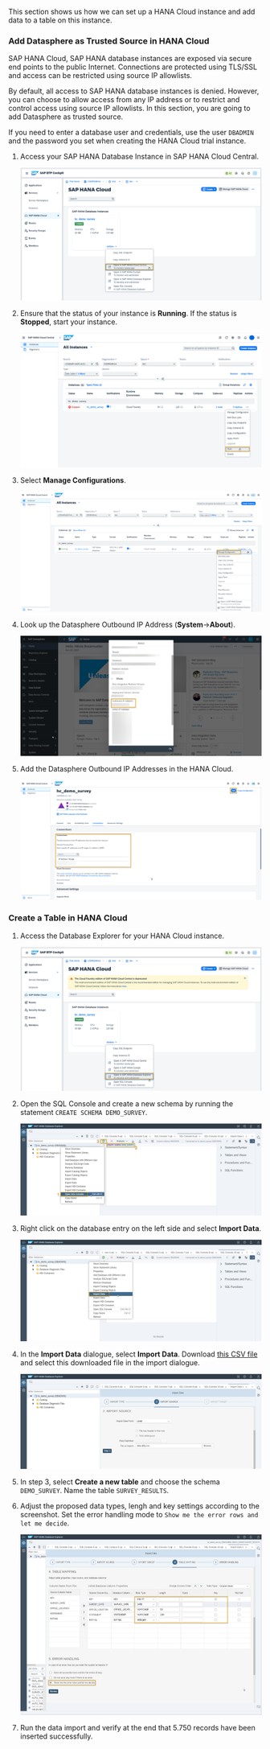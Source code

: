 This section shows us how we can set up a HANA Cloud instance and add data to a table on this instance.

### Add Datasphere as Trusted Source in HANA Cloud
SAP HANA Cloud, SAP HANA database instances are exposed via secure end points to the public Internet. Connections are protected using TLS/SSL and access can be restricted using source IP allowlists.

By default, all access to SAP HANA database instances is denied. However, you can choose to allow access from any IP address or to restrict and control access using source IP allowlists. In this section, you are going to add Datasphere as trusted source.

If you need to enter a database user and credentials, use the user `DBADMIN` and the password you set when creating the HANA Cloud trial instance. 

1. Access your SAP HANA Database Instance in SAP HANA Cloud Central.
   
   ![this CSV file](../images-dsp_integration_1-connect_to_hana_cloud_access_data/DS_HC_AccessHCCentral.png)
   
2. Ensure that the status of your instance is **Running**. If the status is **Stopped**, start your instance.

   ![this CSV file](../images-dsp_integration_1-connect_to_hana_cloud_access_data/DS_Start_HC.png)

3. Select **Manage Configurations**.
   
    ![this CSV file](../images-dsp_integration_1-connect_to_hana_cloud_access_data/DS_HC_1.png)
   
4. Look up the Datasphere Outbound IP Address (**System**->**About**).
   
    ![this CSV file](../images-dsp_integration_1-connect_to_hana_cloud_access_data/DS_Out.png)

5. Add the Datasphere Outbound IP Addresses in the HANA Cloud.
   
   ![this CSV file](../images-dsp_integration_1-connect_to_hana_cloud_access_data/DS_HC_2.png)


### Create a Table in HANA Cloud
1. Access the Database Explorer for your HANA Cloud instance.
   
    ![this CSV file](../images-dsp_integration_1-connect_to_hana_cloud_access_data/DS_HANA_DatabaseExplorer.png)
   
2. Open the SQL Console and create a new schema by running the statement ```CREATE SCHEMA DEMO_SURVEY```. 

    ![this CSV file](../images-dsp_integration_1-connect_to_hana_cloud_access_data/DS_HC_CreateSchema.png)

3. Right click on the database entry on the left side and select **Import Data**.

    ![this CSV file](../images-dsp_integration_1-connect_to_hana_cloud_access_data/DS_HC_ImportData.png)
 
4. In the **Import Data** dialogue, select **Import Data**. Download [this CSV file](HC_DEMO_DATA_SURVEY.csv) and select this downloaded file    in the import dialogue.

     ![this CSV file](../images-dsp_integration_1-connect_to_hana_cloud_access_data/DS_HC_LocalFile.png)
   
5. In step 3, select **Create a new table** and choose the schema ``DEMO_SURVEY``. Name the table ``SURVEY_RESULTS``.
    
6. Adjust the proposed data types, lengh and key settings according to the screenshot. Set the error handling mode to ``Show me the error rows and let me decide``. 

    ![this CSV file](../images-dsp_integration_1-connect_to_hana_cloud_access_data/DS_HC_ImportDataSettings.png)

7. Run the data import and verify at the end that 5.750 records have been inserted successfully.
